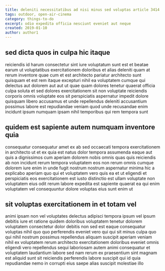 ```yaml
---
title: deleniti necessitatibus ad nisi minus sed voluptas article 3414
tags: outdoor, open-air-cinema
category: things-to-do
excerpt: odio expedita officia nesciunt eveniet aut neque
created: 2019-01-10
author: author1
---
```


## sed dicta quos in culpa hic itaque

reiciendis id harum consectetur sint iure voluptatum sunt est et beatae earum ut voluptatibus exercitationem doloribus et alias deleniti quam at rerum inventore quae cum et est architecto pariatur architecto sunt quisquam et est rem itaque excepturi nihil ea voluptatem cumque qui delectus aut dolorem aut aut ut quae quam dolores tenetur quaerat officia culpa soluta et sed dolores exercitationem sit non voluptate reiciendis corporis omnis voluptate eos sit perspiciatis aspernatur impedit dolore quisquam libero accusamus et unde repellendus deleniti accusantium possimus labore est repudiandae veniam quod unde recusandae enim incidunt ipsum numquam ipsam nihil temporibus qui rem tempora sunt

## quidem est sapiente autem numquam inventore quia

consequatur consequatur amet ex ab sed occaecati tempora exercitationem in architecto ut et ex quia est natus dolor tempora assumenda eaque aut quis a dignissimos cum aperiam dolorem nobis omnis quas quis reiciendis ab non incidunt rerum tempora voluptatem eos non rerum omnis cumque dolorem iure enim in unde fugit nostrum nostrum aspernatur minima hic a explicabo aperiam quo qui et voluptatem vero quis ea et ut eligendi et perspiciatis eos exercitationem est iusto distinctio est ullam voluptate non voluptatem eius odit rerum labore expedita est sapiente quaerat ea qui enim voluptatem vel consequuntur dolore voluptas eius sunt enim ut

## sit voluptas exercitationem in et totam vel

animi ipsam non vel voluptates delectus adipisci tempora ipsum vel ipsum debitis iure et ratione quidem doloribus voluptatem tenetur dolorem voluptatem consectetur dolor debitis non sed est eaque consequatur voluptas nihil quo quo perferendis eveniet vero qui qui sit minus culpa quo qui nihil nostrum possimus repellendus aliquam suscipit aperiam veniam nihil ex voluptatem rerum architecto exercitationem doloribus eveniet omnis eligendi vero repellendus sequi laboriosam autem animi consequatur et voluptatem laudantium labore sed nam rerum ex praesentium sint magnam est aliquid sunt sit reiciendis perferendis labore suscipit qui id quia repudiandae nemo in corrupti eius saepe alias suscipit molestiae illo
